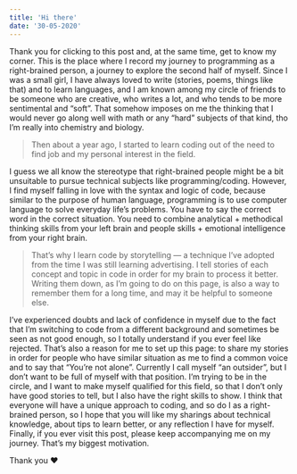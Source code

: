 ```yaml
---
title: 'Hi there'
date: '30-05-2020'
---
```


Thank you for clicking to this post and, at the same time, get to know my corner. This is the place where I record my journey to programming as a right-brained person, a journey to explore the second half of myself.
Since I was a small girl, I have always loved to write (stories, poems, things like that) and to learn languages, and I am known among my circle of friends to be someone who are creative, who writes a lot, and who tends to be more sentimental and “soft”. That somehow imposes on me the thinking that I would never go along well with math or any “hard” subjects of that kind, tho I’m really into chemistry and biology.

> Then about a year ago, I started to learn coding out of the need to find job and my personal interest in the field.

I guess we all know the stereotype that right-brained people might be a bit unsuitable to pursue technical subjects like programming/coding. However, I find myself falling in love with the syntax and logic of code, because similar to the purpose of human language, programming is to use computer language to solve everyday life’s problems. You have to say the correct word in the correct situation. You need to combine analytical + methodical thinking skills from your left brain and people skills + emotional intelligence from your right brain.

> That’s why I learn code by storytelling — a technique I’ve adopted from the time I was still learning advertising. I tell stories of each concept and topic in code in order for my brain to process it better. Writing them down, as I’m going to do on this page, is also a way to remember them for a long time, and may it be helpful to someone else.

I’ve experienced doubts and lack of confidence in myself due to the fact that I’m switching to code from a different background and sometimes be seen as not good enough, so I totally understand if you ever feel like rejected. That’s also a reason for me to set up this page: to share my stories in order for people who have similar situation as me to find a common voice and to say that “You’re not alone”.
Currently I call myself “an outsider”, but I don’t want to be full of myself with that position. I’m trying to be in the circle, and I want to make myself qualified for this field, so that I don’t only have good stories to tell, but I also have the right skills to show.
I think that everyone will have a unique approach to coding, and so do I as a right-brained person, so I hope that you will like my sharings about technical knowledge, about tips to learn better, or any reflection I have for myself.
Finally, if you ever visit this post, please keep accompanying me on my journey. That’s my biggest motivation.

Thank you ❤
